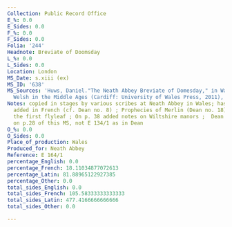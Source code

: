 ```yaml
---
Collection: Public Record Office
E_%: 0.0
E_Sides: 0.0
F_%: 0.0
F_Sides: 0.0
Folia: '244'
Headnote: Breviate of Doomsday
L_%: 0.0
L_Sides: 0.0
Location: London
MS_Date: s.xiii (ex)
MS_ID: '638'
MS_Sources: 'Huws, Daniel."The Neath Abbey Breviate of Domesday," in Wales and the
  Welsh in the Middle Ages (Cardiff: University of Wales Press, 2011), pp. 47-49.'
Notes: copied in stages by various scribes at Neath Abbey in Wales; has other notes
  added in French (cf. Dean no. 8) ; Prophecies of Merlin (Dean no. 18) copied on
  the first flyleaf ; On p. 38 added notes on Wiltshire manors ;  Dean no. 377 is
  on p.28 of this MS, not E 134/1 as in Dean
O_%: 0.0
O_Sides: 0.0
Place_of_production: Wales
Produced_for: Neath Abbey
Reference: E 164/1
percentage_English: 0.0
percentage_French: 18.11034877072613
percentage_Latin: 81.88965122927385
percentage_Other: 0.0
total_sides_English: 0.0
total_sides_French: 105.58333333333333
total_sides_Latin: 477.4166666666666
total_sides_Other: 0.0

---
```


